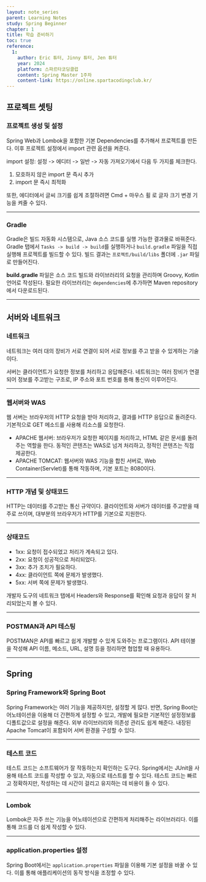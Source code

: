 ```yaml
---
layout: note_series
parent: Learning Notes
study: Spring Beginner
chapter: 1
title: 학습 준비하기
toc: true
reference:
  1: 
    author: Eric 튜터, Jinny 튜터, Jen 튜터
    year: 2024
    platform: 스파르타코딩클럽
    content: Spring Master 1주차
    content-link: https://online.spartacodingclub.kr/
---
```


## 프로젝트 셋팅
### 프로젝트 생성 및 설정

Spring Web과 Lombok을 포함한 기본 Dependencies를 추가해서 프로젝트를 만든다.
이후 프로젝트 설정에서 import 관련 옵션을 켜준다.

import 설정: 설정 -> 에디터 -> 일반 -> 자동 가져오기에서 다음 두 가지를 체크한다.
1. 모호하지 않은 import 문 즉시 추가
2. import 문 즉시 최적화

또한, 에디터에서 글씨 크기를 쉽게 조절하려면 Cmd + 마우스 휠 로 글자 크기 변경 기능을 켜줄 수 있다.

---

### Gradle
Gradle은 빌드 자동화 시스템으로, Java 소스 코드를 실행 가능한 결과물로 바꿔준다.
Gradle 탭에서 `Tasks -> build -> build`를 실행하거나 `build.gradle` 파일을 직접 실행해 프로젝트를 빌드할 수 있다. 빌드 결과는 `프로젝트/build/libs` 폴더에 `.jar` 파일로 만들어진다.

**build.gradle** 파일은 소스 코드 빌드와 라이브러리의 요청을 관리하며 Groovy, Kotlin 언어로 작성된다.
필요한 라이브러리는 `dependencies`에 추가하면 Maven repository에서 다운로드된다.

---

## 서버와 네트워크
### 네트워크
네트워크는 여러 대의 장비가 서로 연결이 되어 서로 정보를 주고 받을 수 있게하는 기술이다.

서버는 클라이언트가 요청한 정보를 처리하고 응답해준다. 
네트워크는 여러 장비가 연결되어 정보를 주고받는 구조로, IP 주소와 포트 번호를 통해 통신이 이루어진다.

---

### 웹서버와 WAS
웹 서버는 브라우저의 HTTP 요청을 받아 처리하고, 결과를 HTTP 응답으로 돌려준다. 
기본적으로 GET 메소드를 사용해 리소스를 요청한다.

- APACHE 웹서버: 브라우저가 요청한 페이지를 처리하고, HTML 같은 문서를 돌려주는 역할을 한다. 동적인 콘텐츠는 WAS로 넘겨 처리하고, 정적인 콘텐츠는 직접 제공한다.
- APACHE TOMCAT: 웹서버와 WAS 기능을 합친 서버로, Web Container(Servlet)를 통해 작동하며, 기본 포트는 8080이다.

---

### HTTP 개념 및 상태코드
HTTP는 데이터를 주고받는 통신 규약이다.
클라이언트와 서버가 데이터를 주고받을 때 주로 쓰이며, 대부분의 브라우저가 HTTP를 기본으로 지원한다.

---

### 상태코드
- 1xx: 요청이 접수되었고 처리가 계속되고 있다.
- 2xx: 요청이 성공적으로 처리되었다.
- 3xx: 추가 조치가 필요하다.
- 4xx: 클라이언트 쪽에 문제가 발생했다.
- 5xx: 서버 쪽에 문제가 발생했다.

개발자 도구의 네트워크 탭에서 Headers와 Response를 확인해 요청과 응답이 잘 처리되었는지 볼 수 있다.

---

### POSTMAN과 API 테스팅

POSTMAN은 API를 빠르고 쉽게 개발할 수 있게 도와주는 프로그램이다. 
API 테이블을 작성해 API 이름, 메소드, URL, 설명 등을 정리하면 협업할 때 유용하다.

---

## Spring
### Spring Framework와 Spring Boot
Spring Framework는 여러 기능을 제공하지만, 설정할 게 많다.
반면, Spring Boot는 어노테이션을 이용해 더 간편하게 설정할 수 있고, 개발에 필요한 기본적인 설정정보를 디폴트값으로 설정을 해준다.
외부 라이브러리와 의존성 관리도 쉽게 해준다.
내장된 Apache Tomcat이 포함되어 서버 환경을 구성할 수 있다.

---

### 테스트 코드
테스트 코드는 소프트웨어가 잘 작동하는지 확인하는 도구다. 
Spring에서는 JUnit을 사용해 테스트 코드를 작성할 수 있고, 자동으로 테스트를 할 수 있다. 테스트 코드는 빠르고 정확하지만, 
작성하는 데 시간이 걸리고 유지하는 데 비용이 들 수 있다.

---

### Lombok
Lombok은 자주 쓰는 기능을 어노테이션으로 간편하게 처리해주는 라이브러리다. 
이를 통해 코드를 더 쉽게 작성할 수 있다.

---

### application.properties 설정
Spring Boot에서는 `application.properties` 파일을 이용해 기본 설정을 바꿀 수 있다. 
이를 통해 애플리케이션의 동작 방식을 조정할 수 있다.


